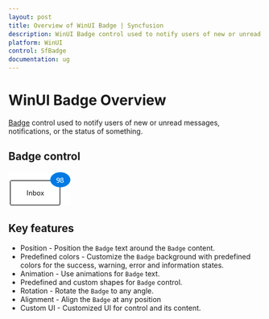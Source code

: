 ```yaml
---
layout: post
title: Overview of WinUI Badge | Syncfusion
description: WinUI Badge control used to notify users of new or unread messages, notifications, or the status of something and different features.
platform: WinUI
control: SfBadge
documentation: ug
---
```


# WinUI Badge Overview

[Badge](https://help.syncfusion.com/cr/winui/Syncfusion.UI.Xaml.Notifications.SfBadge.html) control used to notify users of new or unread messages, notifications, or the status of something. 

## Badge control

![Displaying the Badge control](Getting-Started_images/Overview.gif)

## Key features

* Position - Position the `Badge` text around the `Badge` content.
* Predefined colors - Customize the `Badge` background with predefined colors for the success, warning, error and information states.
* Animation - Use animations for `Badge` text.
* Predefined and custom shapes for `Badge` control.
* Rotation - Rotate the `Badge` to any angle.
* Alignment - Align the `Badge` at any position
* Custom UI - Customized UI for control and its content.


